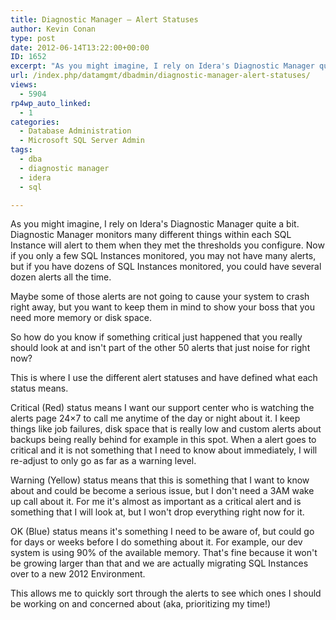 ```yaml
---
title: Diagnostic Manager – Alert Statuses
author: Kevin Conan
type: post
date: 2012-06-14T13:22:00+00:00
ID: 1652
excerpt: "As you might imagine, I rely on Idera's Diagnostic Manager quite a bit.  Diagnostic Manager monitors many different things within each SQL Instance will alert to them when they met the thresholds you configure.  Now if you only a few SQL Instances monit&hellip;"
url: /index.php/datamgmt/dbadmin/diagnostic-manager-alert-statuses/
views:
  - 5904
rp4wp_auto_linked:
  - 1
categories:
  - Database Administration
  - Microsoft SQL Server Admin
tags:
  - dba
  - diagnostic manager
  - idera
  - sql

---
```

As you might imagine, I rely on Idera's Diagnostic Manager quite a bit. Diagnostic Manager monitors many different things within each SQL Instance will alert to them when they met the thresholds you configure. Now if you only a few SQL Instances monitored, you may not have many alerts, but if you have dozens of SQL Instances monitored, you could have several dozen alerts all the time. 

Maybe some of those alerts are not going to cause your system to crash right away, but you want to keep them in mind to show your boss that you need more memory or disk space.

So how do you know if something critical just happened that you really should look at and isn't part of the other 50 alerts that just noise for right now?

This is where I use the different alert statuses and have defined what each status means.

Critical (Red) status means I want our support center who is watching the alerts page 24&#215;7 to call me anytime of the day or night about it. I keep things like job failures, disk space that is really low and custom alerts about backups being really behind for example in this spot. When a alert goes to critical and it is not something that I need to know about immediately, I will re-adjust to only go as far as a warning level.

Warning (Yellow) status means that this is something that I want to know about and could be become a serious issue, but I don't need a 3AM wake up call about it. For me it's almost as important as a critical alert and is something that I will look at, but I won't drop everything right now for it.

OK (Blue) status means it's something I need to be aware of, but could go for days or weeks before I do something about it. For example, our dev system is using 90% of the available memory. That's fine because it won't be growing larger than that and we are actually migrating SQL Instances over to a new 2012 Environment.

This allows me to quickly sort through the alerts to see which ones I should be working on and concerned about (aka, prioritizing my time!)